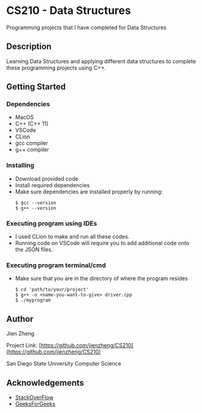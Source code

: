 # CS210 - Data Structures

Programming projects that I have completed for Data Structures

## Description

Learning Data Structures and applying different data structures to complete these programming projects using C++.

## Getting Started

### Dependencies

* MacOS
* C++ (C++ 11)
* VSCode
* CLion
* gcc compiler
* g++ compiler


### Installing
* Download provided code
* Install required dependencies
* Make sure dependencies are installed properly by running:
  ```
  $ gcc --version
  $ g++ --version
  ```

### Executing program using IDEs

* I used CLion to make and run all these codes.
* Running code on VSCode will require you to add additional code onto the JSON files.

### Executing program terminal/cmd

* Make sure that you are in the directory of where the program resides
  ```
  $ cd 'path/to/your/project'
  $ g++ -o <name-you-want-to-give> driver.cpp
  $ ./myprogram
  ```

## Author

Jien Zheng

Project Link: [https://github.com/jienzheng/CS210](https://github.com/jienzheng/CS210)

San Diego State University Computer Science

## Acknowledgements

* [StackOverFlow](https://stackoverflow.com/)
* [GeeksForGeeks](https://www.geeksforgeeks.org/)
